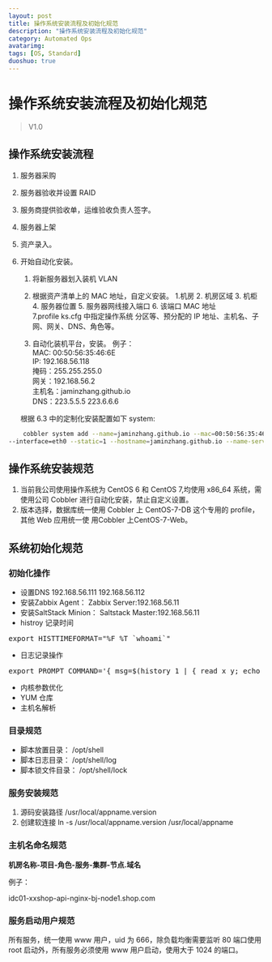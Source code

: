 ```yaml
---
layout: post
title: 操作系统安装流程及初始化规范
description: "操作系统安装流程及初始化规范"
category: Automated Ops
avatarimg:
tags: [OS, Standard]
duoshuo: true
---
```


# 操作系统安装流程及初始化规范

>    V1.0    


## 操作系统安装流程


1. 服务器采购
2. 服务器验收并设置 RAID
3. 服务商提供验收单，运维验收负责人签字。
4. 服务器上架
5. 资产录入。
6. 开始自动化安装。  
	1. 将新服务器划入装机 VLAN
	2. 根据资产清单上的 MAC 地址，自定义安装。
		1.机房 2. 机房区域 3. 机柜  4. 服务器位置  5. 服务器网线接入端口  6. 该端口 MAC 地址    	
		7.profile ks.cfg 中指定操作系统 分区等、预分配的 IP 地址、主机名、子网、网关、DNS、角色等。
		
	3. 自动化装机平台，安装。
	例子：  
	MAC: 00:50:56:35:46:6E  
	IP: 192.168.56.118  
	掩码：255.255.255.0   
	网关：192.168.56.2   
	主机名：jaminzhang.github.io   
	DNS：223.5.5.5 223.6.6.6  
	
	
	根据 6.3 中的定制化安装配置如下 system:  
	
```bash
	cobbler system add --name=jaminzhang.github.io --mac=00:50:56:35:46:6E --profile=CentOS-7-x86_64 --ip-address=192.168.56.118 --subnet=255.255.255.0 --gateway=192.168.56.2 \  
--interface=eth0 --static=1 --hostname=jaminzhang.github.io --name-servers="223.5.5.5 223.6.6.6" --kickstart=/var/lib/cobbler/kickstarts/CentOS-7-x86_64.cfg
```    

## 操作系统安装规范

1. 当前我公司使用操作系统为 CentOS 6 和 CentOS 7,均使用 x86_64 系统，需使用公司 Cobbler 进行自动化安装，禁止自定义设置。
2. 版本选择，数据库统一使用 Cobbler 上 CentOS-7-DB 这个专用的 profile，其他 Web 应用统一使 用Cobbler 上CentOS-7-Web。

## 系统初始化规范

### 初始化操作

* 设置DNS  192.168.56.111 192.168.56.112
* 安装Zabbix Agent：  Zabbix Server:192.168.56.11
* 安装SaltStack Minion： Saltstack Master:192.168.56.11
* histroy 记录时间
<pre>
export HISTTIMEFORMAT="%F %T `whoami`"
</pre>
* 日志记录操作
<pre>
export PROMPT_COMMAND='{ msg=$(history 1 | { read x y; echo $y; });logger "[euid=$(whoami)]":$(who am i):[`pwd`]"$msg"; }'
</pre>
* 内核参数优化
* YUM 仓库
* 主机名解析


### 目录规范

* 脚本放置目录： /opt/shell
* 脚本日志目录： /opt/shell/log
* 脚本锁文件目录： /opt/shell/lock

### 服务安装规范

1. 源码安装路径 /usr/local/appname.version
2. 创建软连接 ln -s /usr/local/appname.version /usr/local/appname 

### 主机名命名规范

  **机房名称-项目-角色-服务-集群-节点.域名**

例子：

  idc01-xxshop-api-nginx-bj-node1.shop.com

### 服务启动用户规范

所有服务，统一使用 www 用户，uid 为 666，除负载均衡需要监听 80 端口使用 root 启动外，所有服务必须使用 www 用户启动，使用大于 1024 的端口。
